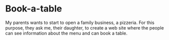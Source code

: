 # Book-a-table
My parents wants to start to open a family business, a pizzeria. For this purpose, they ask me, their daughter, to create a web site where the people can see information about the menu and can book a table.

